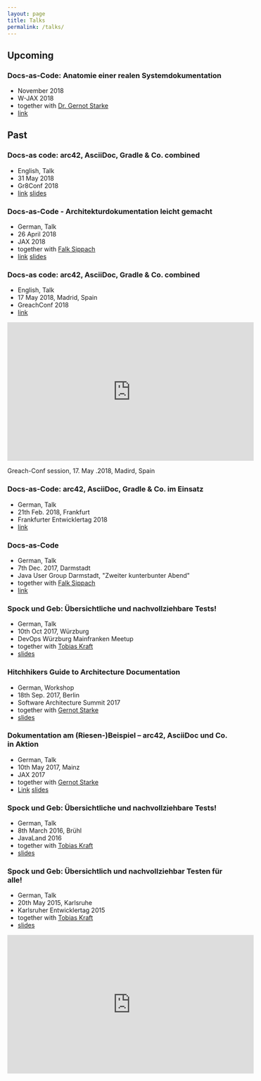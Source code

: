 ```yaml
---
layout: page
title: Talks
permalink: /talks/
---
```


## Upcoming

### Docs-as-Code: Anatomie einer realen Systemdokumentation
* November 2018
* W-JAX 2018
* together with [Dr. Gernot Starke](https://twitter.com/gernotstarke)
* [link](https://jax.de/software-architecture/docs-as-code-anatomie-einer-realen-systemdokumentation/)

## Past

### Docs-as code: arc42, AsciiDoc, Gradle & Co. combined
* English, Talk
* 31 May 2018
* Gr8Conf 2018
* [link](https://gr8conf.eu/talks/594) [slides](https://speakerdeck.com/rdmueller/docs-as-code-arc42-asciidoc-gradle-and-co-combined-1)

### Docs-as-Code - Architekturdokumentation leicht gemacht
* German, Talk
* 26 April 2018
* JAX 2018
* together with [Falk Sippach](https://twitter.com/sippsack)
* [link](https://jax.de/software-architecture/the-hitchhikers-guide-to-docs-as-code/) [slides](https://speakerdeck.com/rdmueller/docs-as-code-architekturdokumentation-leicht-gemacht)

### Docs-as code: arc42, AsciiDoc, Gradle & Co. combined 
* English, Talk
* 17 May 2018, Madrid, Spain
* GreachConf 2018
* [link](http://2018.greachconf.com/sessions/docs-as-code-arc42-asciidoc-gradle-co-combined/)

<iframe width="560" height="315" src="https://www.youtube.com/embed/GkXpe-tZtNg?rel=0" frameborder="0" allow="autoplay; encrypted-media" allowfullscreen></iframe>

Greach-Conf session, 17. May .2018, Madird, Spain

### Docs-as-Code: arc42, AsciiDoc, Gradle & Co. im Einsatz
* German, Talk
* 21th Feb. 2018, Frankfurt
* Frankfurter Entwicklertag 2018
* [link](https://entwicklertag.de/frankfurt/2018/docs-code-arc42-asciidoc-gradle-co-im-einsatz)

### Docs-as-Code
* German, Talk
* 7th Dec. 2017, Darmstadt
* Java User Group Darmstadt, "Zweiter kunterbunter Abend"
* together with [Falk Sippach](https://twitter.com/sippsack)
* [link](https://www.jug-da.de/2017/12/Zweiter-Kunterbunter-Abend/)

### Spock und Geb: Übersichtliche und nachvollziehbare Tests!
* German, Talk
* 10th Oct 2017, Würzburg
* DevOps Würzburg Mainfranken Meetup
* together with [Tobias Kraft](https://twitter.com/tokraft)
* [slides](https://speakerdeck.com/rdmueller/spock-und-geb-ubersichtlich-und-nachvollzierbar-testen-fur-alle)

### Hitchhikers Guide to Architecture Documentation
* German, Workshop
* 18th Sep. 2017, Berlin
* Software Architecture Summit 2017
* together with [Gernot Starke](https://twitter.com/gernotstarke)
* [slides](https://speakerdeck.com/rdmueller/hitchhikers-guide-to-architecture-documentation)

### Dokumentation am (Riesen-)Beispiel – arc42, AsciiDoc und Co. in Aktion
* German, Talk
* 10th May 2017, Mainz
* JAX 2017
* together with [Gernot Starke](https://twitter.com/gernotstarke)
* [Link](https://jax.de/software-architecture/dokumentation-am-riesen-beispiel-arc42-asciidoc-und-co-in-aktion/) [slides](https://speakerdeck.com/rdmueller/dokumentation-am-riesen-beispiel-arc42-asciidoc-und-co-in-aktion)

### Spock und Geb: Übersichtliche und nachvollziehbare Tests!
* German, Talk
* 8th March 2016, Brühl
* JavaLand 2016
* together with [Tobias Kraft](https://twitter.com/tokraft)
* [slides](https://speakerdeck.com/rdmueller/spock-und-geb-ubersichtlich-und-nachvollziehbar-testen-fur-alle-1)

### Spock und Geb: Übersichtlich und nachvollziehbar Testen für alle!
* German, Talk
* 20th May 2015, Karlsruhe
* Karlsruher Entwicklertag 2015
* together with [Tobias Kraft](https://twitter.com/tokraft)
* [slides](https://speakerdeck.com/rdmueller/spock-und-geb-ubersichtlich-und-nachvollziehbar-testen-fur-alle) 

<iframe width="560" height="315" src="https://www.youtube.com/embed/L75DdPon5Gk?rel=0" frameborder="0" allow="autoplay; encrypted-media" allowfullscreen></iframe>
